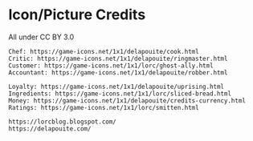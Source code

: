 # Icon/Picture Credits

All under CC BY 3.0

    Chef: https://game-icons.net/1x1/delapouite/cook.html
    Critic: https://game-icons.net/1x1/delapouite/ringmaster.html
    Customer: https://game-icons.net/1x1/lorc/ghost-ally.html
    Accountant: https://game-icons.net/1x1/delapouite/robber.html

    Loyalty: https://game-icons.net/1x1/delapouite/uprising.html
    Ingredients: https://game-icons.net/1x1/lorc/sliced-bread.html
    Money: https://game-icons.net/1x1/delapouite/credits-currency.html
    Ratings: https://game-icons.net/1x1/lorc/smitten.html
    
    https://lorcblog.blogspot.com/
    https://delapouite.com/

